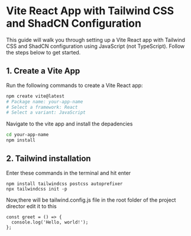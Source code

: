 # Vite React App with Tailwind CSS and ShadCN Configuration

This guide will walk you through setting up a Vite React app with Tailwind CSS and ShadCN configuration using JavaScript (not TypeScript). Follow the steps below to get started.

## 1. Create a Vite App

Run the following commands to create a Vite React app:

```bash
npm create vite@latest
# Package name: your-app-name
# Select a framework: React
# Select a variant: JavaScript
```
Navigate to the vite app and install the depadencies 
```bash
cd your-app-name
npm install
```
## 2. Tailwind installation 
Enter these commands in the terminal and hit enter 
```
npm install tailwindcss postcss autoprefixer
npx tailwindcss init -p
```
Now,there will be tailwind.config.js file in the root folder of the project director edit it to this 
```
const greet = () => {
  console.log('Hello, world!');
};
```
